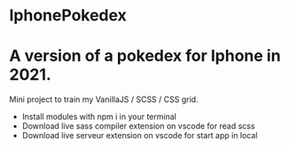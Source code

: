 # IphonePokedex

# A version of a pokedex for Iphone in 2021.
Mini project to train my VanillaJS / SCSS / CSS grid.

- Install modules with npm i in your terminal
- Download live sass compiler extension on vscode for read scss
- Download live serveur extension on vscode for start app in local
